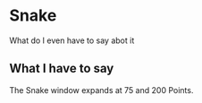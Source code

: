 # Snake
 
What do I even have to say abot it

## What I have to say

The Snake window expands at 75 and 200 Points.

